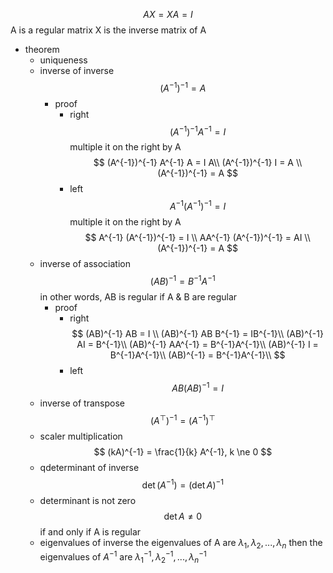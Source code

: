 $$ AX = XA = I $$
A is a regular matrix
X is the inverse matrix of A
- theorem
    - uniqueness
    - inverse of inverse
        $$ (A^{-1})^{-1} = A $$
        - proof
            - right
                $$ (A^{-1})^{-1} A^{-1} = I $$
                multiple it on the right by A
                $$ (A^{-1})^{-1} A^{-1} A = I A\\ (A^{-1})^{-1} I = A \\ (A^{-1})^{-1} = A $$
            - left
                $$ A^{-1} (A^{-1})^{-1} = I $$
                multiple it on the right by A
                $$ A^{-1} (A^{-1})^{-1} = I \\ AA^{-1} (A^{-1})^{-1} = AI \\ (A^{-1})^{-1} = A $$
    - inverse of association
        $$ (AB)^{-1} = B^{-1} A^{-1} $$
        in other words, AB is regular if A & B are regular
        - proof
            - right
                $$ (AB)^{-1} AB = I \\ (AB)^{-1} AB B^{-1} = IB^{-1}\\ (AB)^{-1} AI = B^{-1}\\ (AB)^{-1} AA^{-1} = B^{-1}A^{-1}\\ (AB)^{-1} I = B^{-1}A^{-1}\\ (AB)^{-1} = B^{-1}A^{-1}\\
                $$
            - left
                $$ AB(AB)^{-1} = I $$
    - inverse of transpose
        $$ (A^\top)^{-1} = (A^{-1})^\top $$
    - scaler multiplication
        $$ (kA)^{-1} = \frac{1}{k} A^{-1}, k \ne 0 $$
    - qdeterminant of inverse
        $$ \det (A^{-1}) = (\det A)^{-1} $$
    - determinant is not zero
        $$ \det A \ne 0 $$
        if and only if A is regular
    - eigenvalues of inverse
        the eigenvalues of A are $\lambda_1, \lambda_2, ..., \lambda_n$
        then
        the eigenvalues of $A^{-1}$ are $\lambda_1^{-1}, \lambda_2^{-1}, ..., \lambda_n^{-1}$